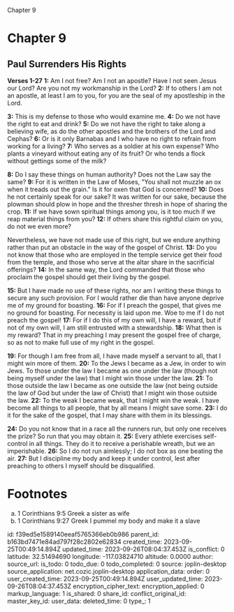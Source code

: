 Chapter 9

# Chapter 9
## Paul Surrenders His Rights
**Verses 1-27**
**1:** Am I not free? Am I not an apostle? Have I not seen Jesus our Lord? Are you not my workmanship in the Lord?
**2:** If to others I am not an apostle, at least I am to you, for you are the seal of my apostleship in the Lord.

**3:** This is my defense to those who would examine me.
**4:** Do we not have the right to eat and drink?
**5:** Do we not have the right to take along a believing wife, as do the other apostles and the brothers of the Lord and Cephas?
**6:** Or is it only Barnabas and I who have no right to refrain from working for a living?
**7:** Who serves as a soldier at his own expense? Who plants a vineyard without eating any of its fruit? Or who tends a flock without gettings some of the milk?

**8:** Do I say these things on human authority? Does not the Law say the same?
**9:** For it is written in the Law of Moses, "You shall not muzzle an ox when it treads out the grain." Is it for oxen that God is concerned?
**10:** Does he not certainly speak for our sake? It was written for our sake, because the plowman should plow in hope and the thresher thresh in hope of sharing the crop.
**11:** If we have sown spiritual things among you, is it too much if we reap material things from you?
**12:** If others share this rightful claim on you, do not we even more?

Nevertheless, we have not made use of this right, but we endure anything rather than put an obstacle in the way of the gospel of Christ.
**13:** Do you not know that those who are employed in the temple service get their food from the temple, and those who serve at the altar share in the sacrificial offerings?
**14:** In the same way, the Lord commanded that those who proclaim the gospel should get their living by the gospel.

**15:** But I have made no use of these rights, nor am I writing these things to secure any such provision. For I would rather die than have anyone deprive me of my ground for boasting.
**16:** For if I preach the gospel, that gives me no ground for boasting. For necessity is laid upon me. Woe to me if I do not preach the gospel!
**17:** For if I do this of my own will, I have a reward, but if not of my own will, I am still entrusted with a stewardship.
**18:** What then is my reward? That in my preaching I may present the gospel free of charge, so as not to make full use of my right in the gospel.

**19:** For though I am free from all, I have made myself a servant to all, that I might win more of them.
**20:** To the Jews I became as a Jew, in order to win Jews. To those under the law I became as one under the law (though not being myself under the law) that I might win those under the law.
**21:** To those outside the law I became as one outside the law (not being outside the law of God but under the law of Christ) that I might win those outside the law.
**22:** To the weak I became weak, that I might win the weak. I have become all things to all people, that by all means I might save some.
**23:** I do it for the sake of the gospel, that I may share with them in its blessings.

**24:** Do you not know that in a race all the runners run, but only one receives the prize? So run that you may obtain it.
**25:** Every athlete exercises self-control in all things. They do it to receive a perishable wreath, but we an imperishable.
**26:** So I do not run aimlessly; I do not box as one beating the air.
**27:** But I discipline my body and keep it under control, lest after preaching to others I myself should be disqualified.

# Footnotes
<ol type='a'>
	<li>1 Corinthians 9:5 Greek a sister as wife</li>
	<li>1 Corinthians 9:27 Greek I pummel my body and make it a slave</li>
</ol>


id: f39ed5e1589140eeaf5765366eb0b986
parent_id: b163bd7471e84ad797f28c2802e62834
created_time: 2023-09-25T00:49:14.894Z
updated_time: 2023-09-26T08:04:37.453Z
is_conflict: 0
latitude: 32.51494690
longitude: -117.03824710
altitude: 0.0000
author: 
source_url: 
is_todo: 0
todo_due: 0
todo_completed: 0
source: joplin-desktop
source_application: net.cozic.joplin-desktop
application_data: 
order: 0
user_created_time: 2023-09-25T00:49:14.894Z
user_updated_time: 2023-09-26T08:04:37.453Z
encryption_cipher_text: 
encryption_applied: 0
markup_language: 1
is_shared: 0
share_id: 
conflict_original_id: 
master_key_id: 
user_data: 
deleted_time: 0
type_: 1